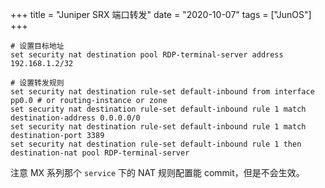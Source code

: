 +++
title = "Juniper SRX 端口转发"
date = "2020-10-07"
tags = ["JunOS"]
+++

```
# 设置目标地址
set security nat destination pool RDP-terminal-server address 192.168.1.2/32

# 设置转发规则
set security nat destination rule-set default-inbound from interface pp0.0 # or routing-instance or zone
set security nat destination rule-set default-inbound rule 1 match destination-address 0.0.0.0/0
set security nat destination rule-set default-inbound rule 1 match destination-port 3389
set security nat destination rule-set default-inbound rule 1 then destination-nat pool RDP-terminal-server
```

注意 MX 系列那个 `service` 下的 NAT 规则配置能 commit，但是不会生效。
